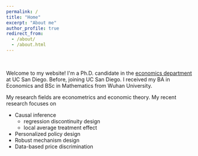 ```yaml
---
permalink: /
title: "Home"
excerpt: "About me"
author_profile: true
redirect_from: 
  - /about/
  - /about.html
---
```


&nbsp;


Welcome to my website! I'm a Ph.D. candidate in the [economics department](https://economics.ucsd.edu/) at UC San Diego. Before, joining UC San Diego. I received my BA in Economics and BSc in Mathematics from Wuhan University.

My research fields are econometrics and economic theory. My recent research focuses on
- Causal inference
  - regression discontinuity design
  - local average treatment effect
- Personalized policy design
- Robust mechanism design
- Data-based price discrimination
